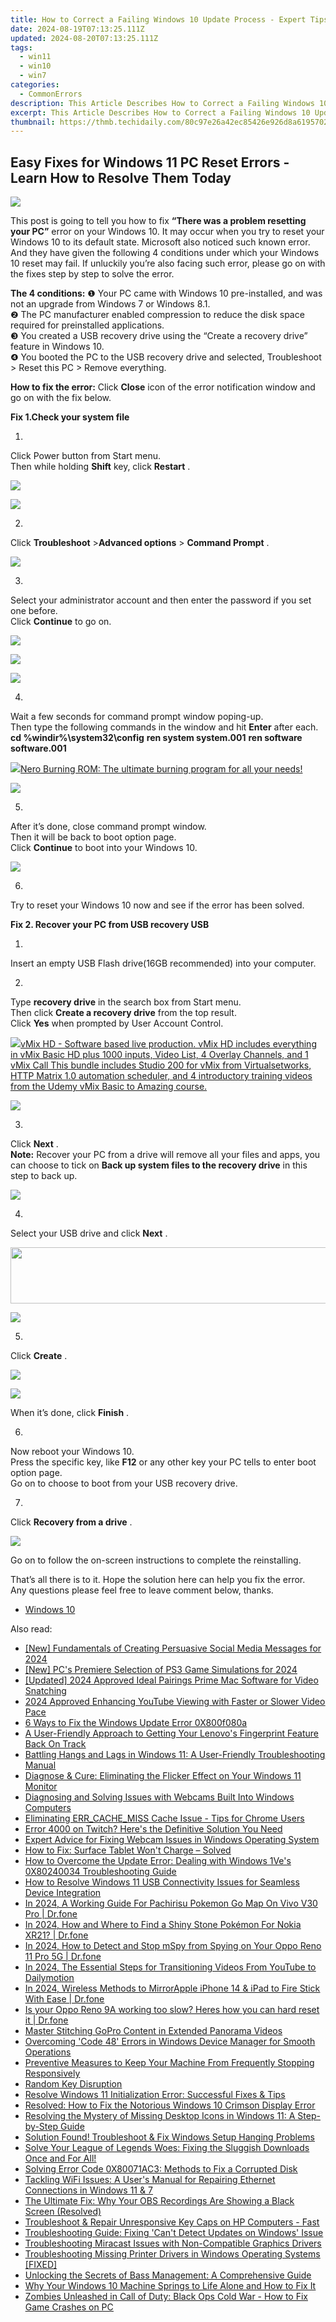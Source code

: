 ```yaml
---
title: How to Correct a Failing Windows 10 Update Process - Expert Tips for Users [RESOLVED]
date: 2024-08-19T07:13:25.111Z
updated: 2024-08-20T07:13:25.111Z
tags:
  - win11
  - win10
  - win7
categories:
  - CommonErrors
description: This Article Describes How to Correct a Failing Windows 10 Update Process - Expert Tips for Users [RESOLVED]
excerpt: This Article Describes How to Correct a Failing Windows 10 Update Process - Expert Tips for Users [RESOLVED]
thumbnail: https://thmb.techidaily.com/80c97e26a42ec85426e926d8a619570205ae66ef3c841d342bad4a1013bf8d86.jpg
---
```


## Easy Fixes for Windows 11 PC Reset Errors - Learn How to Resolve Them Today

![](https://images.drivereasy.com/wp-content/uploads/2017/05/1-18.jpg)

 This post is going to tell you how to fix **“There was a problem resetting your PC”**  error on your Windows 10\. It may occur when you try to reset your Windows 10 to its default state. Microsoft also noticed such known error. And they have given the following 4 conditions under which your Windows 10 reset may fail. If unluckily you’re also facing such error, please go on with the fixes step by step to solve the error.

**The 4 conditions:**
 ❶ Your PC came with Windows 10 pre-installed, and was not an upgrade from Windows 7 or Windows 8.1.  
 ❷ The PC manufacturer enabled compression to reduce the disk space required for preinstalled applications.  
 ❸ You created a USB recovery drive using the “Create a recovery drive” feature in Windows 10.  
 ❹ You booted the PC to the USB recovery drive and selected, Troubleshoot > Reset this PC > Remove everything.

 **How to fix the error:**
 Click **Close**  icon of the error notification window and go on with the fix below.

**Fix 1.Check your system file**

 1)  

 Click Power button from Start menu.  
 Then while holding **Shift**  key, click **Restart** .

<!-- affiliate ads begin -->
<a href="https://shop.systoolsgroup.com/affiliate.php?ACCOUNT=SYSTOOBY&AFFILIATE=108875&PATH=https%3A%2F%2Fwww.systoolsgroup.com%3FAFFILIATE%3D108875%26RESOURCE%3DSysTools%2BSQL%2BRecovery"><img src="https://www.systoolsgroup.com/box/sql-recovery.png" border="0"></a>
<!-- affiliate ads end -->
![](https://images.drivereasy.com/wp-content/uploads/2017/05/2-17.jpg)

 2)  

 Click **Troubleshoot**  \>**Advanced options**  \> **Command Prompt** .

![](https://images.drivereasy.com/wp-content/uploads/2017/05/3-18.jpg)

 3)  

 Select your administrator account and then enter the password if you set one before.  
 Click **Continue**  to go on.

<!-- affiliate ads begin -->
<a href="https://store.nero.com/order/checkout.php?PRODS=42296740&QTY=1&AFFILIATE=108875&CART=1"><img src="https://www.nero.com/nero-com-wAssets/img/banners/2023/biu/Nero_BackItUp_Screen_2.webp" border="0"></a>
<!-- affiliate ads end -->
![](https://images.drivereasy.com/wp-content/uploads/2017/05/4-20.jpg)

![](https://images.drivereasy.com/wp-content/uploads/2017/05/5-14.jpg)

 4)  

 Wait a few seconds for command prompt window poping-up.  
 Then type the following commands in the window and hit **Enter**  after each.  
 **cd %windir%\\system32\\config**
 **ren system system.001**
**ren software software.001**

<!-- affiliate ads begin -->
<a href="https://store.nero.com/order/checkout.php?PRODS=39694080&QTY=1&AFFILIATE=108875&CART=1"><img src="http://cdnwww.nero.com/nero-com-wAssets/img/banners/2023/nbr/fire/Screenshot_1red_gb.jpg" border="0">Nero Burning ROM:
The ultimate burning program for all your needs!</a>
<!-- affiliate ads end -->
![](https://images.drivereasy.com/wp-content/uploads/2017/05/6-15.jpg)

 5)  

 After it’s done, close command prompt window.  
 Then it will be back to boot option page.  
 Click **Continue** to boot into your Windows 10.

![](https://images.drivereasy.com/wp-content/uploads/2017/05/7-9.jpg)

 6)  

 Try to reset your Windows 10 now and see if the error has been solved.

**Fix 2\. Recover your PC from USB recovery USB**

 1)  

 Insert an empty USB Flash drive(16GB recommended) into your computer.

 2)  

 Type **recovery drive**  in the search box from Start menu.  
 Then click **Create a recovery drive**  from the top result.  
 Click **Yes**  when prompted by User Account Control.

<!-- affiliate ads begin -->
<a href="https://secure.2checkout.com/order/checkout.php?PRODS=4718730&QTY=1&AFFILIATE=108875&CART=1"> <img src="https://secure.avangate.com/images/merchant/ce9a6fb2becc2d235e62b125e9260102/products/copy_vMixCallScreenshot1-large.jpg" border="0">vMix HD - Software based live production. vMix HD includes everything in vMix Basic HD plus 1000 inputs, Video List, 4 Overlay Channels, and 1 vMix Call 
This bundle includes Studio 200 for vMix from Virtualsetworks, HTTP Matrix 1.0 automation scheduler, and 4 introductory training videos from the Udemy vMix Basic to Amazing course. </a>
<!-- affiliate ads end -->
![](https://images.drivereasy.com/wp-content/uploads/2017/05/8-10.jpg)

 3)  

 Click **Next** .  
**Note:**
 Recover your PC from a drive will remove all your files and apps, you can choose to tick on **Back up system files to the recovery drive** in this step to back up.

![](https://images.drivereasy.com/wp-content/uploads/2017/05/10-7.jpg)

 4)  

 Select your USB drive and click **Next** .

<!-- affiliate ads begin -->
<a href="https://zonlipartnershipprogram.pxf.io/c/5597632/1596691/17882" target="_top" id="1596691"><img src="//a.impactradius-go.com/display-ad/17882-1596691" border="0" alt="" width="728" height="90"/></a><img height="0" width="0" src="https://imp.pxf.io/i/5597632/1596691/17882" style="position:absolute;visibility:hidden;" border="0" />
<!-- affiliate ads end -->
![](https://images.drivereasy.com/wp-content/uploads/2017/05/12-2.jpg)

 5)  

 Click **Create** .

<!-- affiliate ads begin -->
<a href="https://secure.2checkout.com/order/checkout.php?PRODS=45152835&QTY=1&AFFILIATE=108875&CART=1"><img src="https://download.terabyteunlimited.com/banners/ad_800x450_d.jpg" border="0"></a>
<!-- affiliate ads end -->
![](https://images.drivereasy.com/wp-content/uploads/2017/05/13-1.jpg)

 When it’s done, click **Finish** .

 6)  

 Now reboot your Windows 10.  
 Press the specific key, like **F12** or any other key your PC tells to enter boot option page.  
 Go on to choose to boot from your USB recovery drive.

 7)  

 Click **Recovery from a drive** .

![](https://images.drivereasy.com/wp-content/uploads/2017/05/14-2.jpg)

Go on to follow the on-screen instructions to complete the reinstalling.

 That’s all there is to it. Hope the solution here can help you fix the error.  
 Any questions please feel free to leave comment below, thanks.

* [Windows 10](https://tools.techidaily.com/drivereasy/download/)

<ins class="adsbygoogle"
     style="display:block"
     data-ad-format="autorelaxed"
     data-ad-client="ca-pub-7571918770474297"
     data-ad-slot="1223367746"></ins>



<ins class="adsbygoogle"
     style="display:block"
     data-ad-client="ca-pub-7571918770474297"
     data-ad-slot="8358498916"
     data-ad-format="auto"
     data-full-width-responsive="true"></ins>

<span class="atpl-alsoreadstyle">Also read:</span>
<div><ul>
<li><a href="https://facebook-video-content.techidaily.com/new-fundamentals-of-creating-persuasive-social-media-messages-for-2024/"><u>[New] Fundamentals of Creating Persuasive Social Media Messages for 2024</u></a></li>
<li><a href="https://screen-video-capture.techidaily.com/new-pcs-premiere-selection-of-ps3-game-simulations-for-2024/"><u>[New] PC's Premiere Selection of PS3 Game Simulations for 2024</u></a></li>
<li><a href="https://video-capture.techidaily.com/updated-2024-approved-ideal-pairings-prime-mac-software-for-video-snatching/"><u>[Updated] 2024 Approved  Ideal Pairings  Prime Mac Software for Video Snatching</u></a></li>
<li><a href="https://youtube-clips.techidaily.com/2024-approved-enhancing-youtube-viewing-with-faster-or-slower-video-pace/"><u>2024 Approved  Enhancing YouTube Viewing with Faster or Slower Video Pace</u></a></li>
<li><a href="https://win11-tips.techidaily.com/6-ways-to-fix-the-windows-update-error-0x800f080a/"><u>6 Ways to Fix the Windows Update Error 0X800f080a</u></a></li>
<li><a href="https://win-howtos.techidaily.com/a-user-friendly-approach-to-getting-your-lenovos-fingerprint-feature-back-on-track/"><u>A User-Friendly Approach to Getting Your Lenovo's Fingerprint Feature Back On Track</u></a></li>
<li><a href="https://win-howtos.techidaily.com/battling-hangs-and-lags-in-windows-11-a-user-friendly-troubleshooting-manual/"><u>Battling Hangs and Lags in Windows 11: A User-Friendly Troubleshooting Manual</u></a></li>
<li><a href="https://win-howtos.techidaily.com/diagnose-and-cure-eliminating-the-flicker-effect-on-your-windows-11-monitor/"><u>Diagnose & Cure: Eliminating the Flicker Effect on Your Windows 11 Monitor</u></a></li>
<li><a href="https://win-howtos.techidaily.com/diagnosing-and-solving-issues-with-webcams-built-into-windows-computers/"><u>Diagnosing and Solving Issues with Webcams Built Into Windows Computers</u></a></li>
<li><a href="https://win-howtos.techidaily.com/eliminating-errcachemiss-cache-issue-tips-for-chrome-users/"><u>Eliminating ERR_CACHE_MISS Cache Issue - Tips for Chrome Users</u></a></li>
<li><a href="https://win-howtos.techidaily.com/1723202188947-error-4000-on-twitch-heres-the-definitive-solution-you-need/"><u>Error 4000 on Twitch? Here's the Definitive Solution You Need</u></a></li>
<li><a href="https://win-howtos.techidaily.com/expert-advice-for-fixing-webcam-issues-in-windows-operating-system/"><u>Expert Advice for Fixing Webcam Issues in Windows Operating System</u></a></li>
<li><a href="https://win-howtos.techidaily.com/1723208596402-how-to-fix-surface-tablet-wont-charge-solved/"><u>How to Fix: Surface Tablet Won't Charge – Solved</u></a></li>
<li><a href="https://win-howtos.techidaily.com/how-to-overcome-the-update-error-dealing-with-windows-1ves-0x80240034-troubleshooting-guide/"><u>How to Overcome the Update Error: Dealing with Windows 1Ve's 0X80240034 Troubleshooting Guide</u></a></li>
<li><a href="https://win-howtos.techidaily.com/how-to-resolve-windows-11-usb-connectivity-issues-for-seamless-device-integration/"><u>How to Resolve Windows 11 USB Connectivity Issues for Seamless Device Integration</u></a></li>
<li><a href="https://change-location.techidaily.com/in-2024-a-working-guide-for-pachirisu-pokemon-go-map-on-vivo-v30-pro-drfone-by-drfone-virtual-android/"><u>In 2024, A Working Guide For Pachirisu Pokemon Go Map On Vivo V30 Pro | Dr.fone</u></a></li>
<li><a href="https://android-pokemon-go.techidaily.com/in-2024-how-and-where-to-find-a-shiny-stone-pokemon-for-nokia-xr21-drfone-by-drfone-virtual-android/"><u>In 2024, How and Where to Find a Shiny Stone Pokémon For Nokia XR21? | Dr.fone</u></a></li>
<li><a href="https://location-social.techidaily.com/in-2024-how-to-detect-and-stop-mspy-from-spying-on-your-oppo-reno-11-pro-5g-drfone-by-drfone-virtual-android/"><u>In 2024, How to Detect and Stop mSpy from Spying on Your Oppo Reno 11 Pro 5G | Dr.fone</u></a></li>
<li><a href="https://youtube-stream.techidaily.com/in-2024-the-essential-steps-for-transitioning-videos-from-youtube-to-dailymotion/"><u>In 2024, The Essential Steps for Transitioning Videos From YouTube to Dailymotion</u></a></li>
<li><a href="https://screen-mirror.techidaily.com/in-2024-wireless-methods-to-mirrorapple-iphone-14-and-ipad-to-fire-stick-with-ease-drfone-by-drfone-ios/"><u>In 2024, Wireless Methods to MirrorApple iPhone 14 & iPad to Fire Stick With Ease | Dr.fone</u></a></li>
<li><a href="https://techidaily.com/is-your-oppo-reno-9a-working-too-slow-heres-how-you-can-hard-reset-it-drfone-by-drfone-reset-android-reset-android/"><u>Is your Oppo Reno 9A working too slow? Heres how you can hard reset it | Dr.fone</u></a></li>
<li><a href="https://extra-resources.techidaily.com/master-stitching-gopro-content-in-extended-panorama-videos/"><u>Master Stitching GoPro Content in Extended Panorama Videos</u></a></li>
<li><a href="https://techtrends.techidaily.com/overcoming-code-48-errors-in-windows-device-manager-for-smooth-operations/"><u>Overcoming 'Code 48' Errors in Windows Device Manager for Smooth Operations</u></a></li>
<li><a href="https://win-howtos.techidaily.com/preventive-measures-to-keep-your-machine-from-frequently-stopping-responsively/"><u>Preventive Measures to Keep Your Machine From Frequently Stopping Responsively</u></a></li>
<li><a href="https://win-howtos.techidaily.com/random-key-disruption/"><u>Random Key Disruption</u></a></li>
<li><a href="https://win-howtos.techidaily.com/resolve-windows-11-initialization-error-successful-fixes-and-tips/"><u>Resolve Windows 11 Initialization Error: Successful Fixes & Tips</u></a></li>
<li><a href="https://win-howtos.techidaily.com/resolved-how-to-fix-the-notorious-windows-10-crimson-display-error/"><u>Resolved: How to Fix the Notorious Windows 10 Crimson Display Error</u></a></li>
<li><a href="https://win-howtos.techidaily.com/resolving-the-mystery-of-missing-desktop-icons-in-windows-11-a-step-by-step-guide/"><u>Resolving the Mystery of Missing Desktop Icons in Windows 11: A Step-by-Step Guide</u></a></li>
<li><a href="https://win-howtos.techidaily.com/solution-found-troubleshoot-and-fix-windows-setup-hanging-problems/"><u>Solution Found! Troubleshoot & Fix Windows Setup Hanging Problems</u></a></li>
<li><a href="https://win-howtos.techidaily.com/solve-your-league-of-legends-woes-fixing-the-sluggish-downloads-once-and-for-all/"><u>Solve Your League of Legends Woes: Fixing the Sluggish Downloads Once and For All!</u></a></li>
<li><a href="https://win-howtos.techidaily.com/solving-error-code-0x80071ac3-methods-to-fix-a-corrupted-disk/"><u>Solving Error Code 0X80071AC3: Methods to Fix a Corrupted Disk</u></a></li>
<li><a href="https://win-howtos.techidaily.com/tackling-wifi-issues-a-users-manual-for-repairing-ethernet-connections-in-windows-11-and-7/"><u>Tackling WiFi Issues: A User's Manual for Repairing Ethernet Connections in Windows 11 & 7</u></a></li>
<li><a href="https://win-howtos.techidaily.com/the-ultimate-fix-why-your-obs-recordings-are-showing-a-black-screen-resolved/"><u>The Ultimate Fix: Why Your OBS Recordings Are Showing a Black Screen (Resolved)</u></a></li>
<li><a href="https://win-howtos.techidaily.com/troubleshoot-and-repair-unresponsive-key-caps-on-hp-computers-fast/"><u>Troubleshoot & Repair Unresponsive Key Caps on HP Computers - Fast</u></a></li>
<li><a href="https://win-howtos.techidaily.com/troubleshooting-guide-fixing-cant-detect-updates-on-windows-issue/"><u>Troubleshooting Guide: Fixing 'Can't Detect Updates on Windows' Issue</u></a></li>
<li><a href="https://win-howtos.techidaily.com/troubleshooting-miracast-issues-with-non-compatible-graphics-drivers/"><u>Troubleshooting Miracast Issues with Non-Compatible Graphics Drivers</u></a></li>
<li><a href="https://win-howtos.techidaily.com/troubleshooting-missing-printer-drivers-in-windows-operating-systems-fixed/"><u>Troubleshooting Missing Printer Drivers in Windows Operating Systems [FIXED]</u></a></li>
<li><a href="https://techtrends.techidaily.com/unlocking-the-secrets-of-bass-management-a-comprehensive-guide/"><u>Unlocking the Secrets of Bass Management: A Comprehensive Guide</u></a></li>
<li><a href="https://win-howtos.techidaily.com/why-your-windows-10-machine-springs-to-life-alone-and-how-to-fix-it/"><u>Why Your Windows 10 Machine Springs to Life Alone and How to Fix It</u></a></li>
<li><a href="https://win-answers.techidaily.com/zombies-unleashed-in-call-of-duty-black-ops-cold-war-how-to-fix-game-crashes-on-pc/"><u>Zombies Unleashed in Call of Duty: Black Ops Cold War - How to Fix Game Crashes on PC</u></a></li>
</ul></div>
